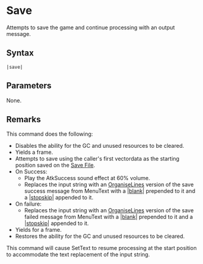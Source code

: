 # Save

Attempts to save the game and continue processing with an output message.

## Syntax

````
|save|
````

## Parameters

None.

## Remarks

This command does the following:

* Disables the ability for the GC and unused resources to be cleared.
* Yields a frame.
* Attempts to save using the caller's first vectordata as the starting position saved on the [Save File](../../External%20data%20format/Save%20File.md).
* On Success:
    * Play the AtkSuccess sound effect at 60% volume.
    * Replaces the input string with an [OrganiseLines](../Related%20Systems/Automatic%20Line%20Breaks/OrganiseLines.md) version of the save success message from MenuText with a |[blank](Blank.md)\| prepended to it and a |[stopskip](Stopskip.md)\| appended to it.
* On failure:
    * Replaces the input string with an [OrganiseLines](../Related%20Systems/Automatic%20Line%20Breaks/OrganiseLines.md) version of  the save failed message from MenuText with a |[blank](Blank.md)\| prepended to it and a |[stopskip](Stopskip.md)\| appended to it.
* Yields for a frame.
* Restores the ability for the GC and unused resources to be cleared.

This command will cause SetText to resume processing at the start position to accommodate the text replacement of the input string.
